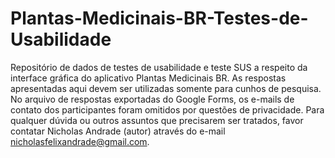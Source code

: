 # Plantas-Medicinais-BR-Testes-de-Usabilidade
Repositório de dados de testes de usabilidade e teste SUS a respeito da interface gráfica do aplicativo Plantas Medicinais BR.
As respostas apresentadas aqui devem ser utilizadas somente para cunhos de pesquisa. No arquivo de respostas exportadas do Google Forms, os e-mails de contato dos participantes foram omitidos por questões de privacidade. Para qualquer dúvida ou outros assuntos que precisarem ser tratados, favor contatar Nicholas Andrade (autor) através do e-mail nicholasfelixandrade@gmail.com.
